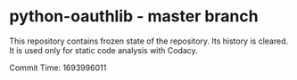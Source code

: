# python-oauthlib - master branch

This repository contains frozen state of the repository.
Its history is cleared. It is used only for static code
analysis with Codacy.

Commit Time: 1693996011